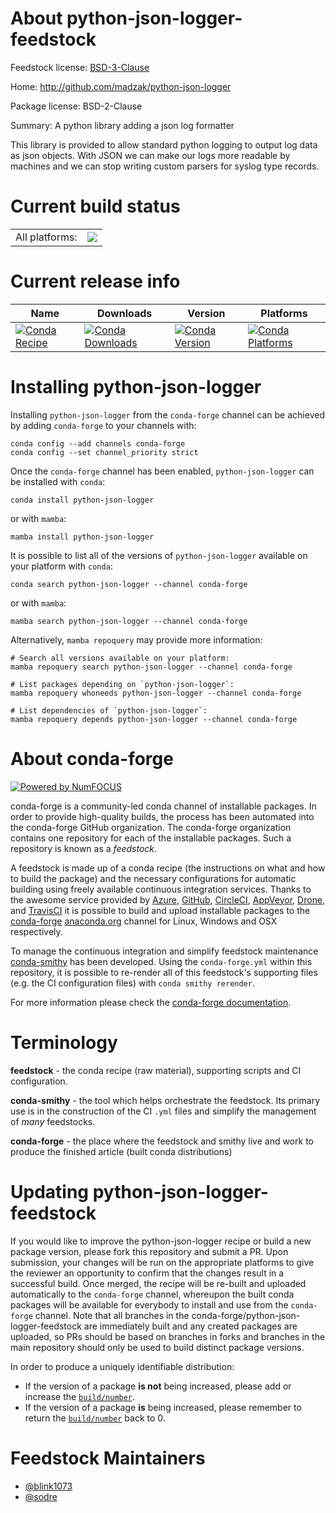 About python-json-logger-feedstock
==================================

Feedstock license: [BSD-3-Clause](https://github.com/conda-forge/python-json-logger-feedstock/blob/main/LICENSE.txt)

Home: http://github.com/madzak/python-json-logger

Package license: BSD-2-Clause

Summary: A python library adding a json log formatter

This library is provided to allow standard python logging to output log
data as json objects. With JSON we can make our logs more readable by
machines and we can stop writing custom parsers for syslog type records.


Current build status
====================


<table><tr><td>All platforms:</td>
    <td>
      <a href="https://dev.azure.com/conda-forge/feedstock-builds/_build/latest?definitionId=5722&branchName=main">
        <img src="https://dev.azure.com/conda-forge/feedstock-builds/_apis/build/status/python-json-logger-feedstock?branchName=main">
      </a>
    </td>
  </tr>
</table>

Current release info
====================

| Name | Downloads | Version | Platforms |
| --- | --- | --- | --- |
| [![Conda Recipe](https://img.shields.io/badge/recipe-python--json--logger-green.svg)](https://anaconda.org/conda-forge/python-json-logger) | [![Conda Downloads](https://img.shields.io/conda/dn/conda-forge/python-json-logger.svg)](https://anaconda.org/conda-forge/python-json-logger) | [![Conda Version](https://img.shields.io/conda/vn/conda-forge/python-json-logger.svg)](https://anaconda.org/conda-forge/python-json-logger) | [![Conda Platforms](https://img.shields.io/conda/pn/conda-forge/python-json-logger.svg)](https://anaconda.org/conda-forge/python-json-logger) |

Installing python-json-logger
=============================

Installing `python-json-logger` from the `conda-forge` channel can be achieved by adding `conda-forge` to your channels with:

```
conda config --add channels conda-forge
conda config --set channel_priority strict
```

Once the `conda-forge` channel has been enabled, `python-json-logger` can be installed with `conda`:

```
conda install python-json-logger
```

or with `mamba`:

```
mamba install python-json-logger
```

It is possible to list all of the versions of `python-json-logger` available on your platform with `conda`:

```
conda search python-json-logger --channel conda-forge
```

or with `mamba`:

```
mamba search python-json-logger --channel conda-forge
```

Alternatively, `mamba repoquery` may provide more information:

```
# Search all versions available on your platform:
mamba repoquery search python-json-logger --channel conda-forge

# List packages depending on `python-json-logger`:
mamba repoquery whoneeds python-json-logger --channel conda-forge

# List dependencies of `python-json-logger`:
mamba repoquery depends python-json-logger --channel conda-forge
```


About conda-forge
=================

[![Powered by
NumFOCUS](https://img.shields.io/badge/powered%20by-NumFOCUS-orange.svg?style=flat&colorA=E1523D&colorB=007D8A)](https://numfocus.org)

conda-forge is a community-led conda channel of installable packages.
In order to provide high-quality builds, the process has been automated into the
conda-forge GitHub organization. The conda-forge organization contains one repository
for each of the installable packages. Such a repository is known as a *feedstock*.

A feedstock is made up of a conda recipe (the instructions on what and how to build
the package) and the necessary configurations for automatic building using freely
available continuous integration services. Thanks to the awesome service provided by
[Azure](https://azure.microsoft.com/en-us/services/devops/), [GitHub](https://github.com/),
[CircleCI](https://circleci.com/), [AppVeyor](https://www.appveyor.com/),
[Drone](https://cloud.drone.io/welcome), and [TravisCI](https://travis-ci.com/)
it is possible to build and upload installable packages to the
[conda-forge](https://anaconda.org/conda-forge) [anaconda.org](https://anaconda.org/)
channel for Linux, Windows and OSX respectively.

To manage the continuous integration and simplify feedstock maintenance
[conda-smithy](https://github.com/conda-forge/conda-smithy) has been developed.
Using the ``conda-forge.yml`` within this repository, it is possible to re-render all of
this feedstock's supporting files (e.g. the CI configuration files) with ``conda smithy rerender``.

For more information please check the [conda-forge documentation](https://conda-forge.org/docs/).

Terminology
===========

**feedstock** - the conda recipe (raw material), supporting scripts and CI configuration.

**conda-smithy** - the tool which helps orchestrate the feedstock.
                   Its primary use is in the construction of the CI ``.yml`` files
                   and simplify the management of *many* feedstocks.

**conda-forge** - the place where the feedstock and smithy live and work to
                  produce the finished article (built conda distributions)


Updating python-json-logger-feedstock
=====================================

If you would like to improve the python-json-logger recipe or build a new
package version, please fork this repository and submit a PR. Upon submission,
your changes will be run on the appropriate platforms to give the reviewer an
opportunity to confirm that the changes result in a successful build. Once
merged, the recipe will be re-built and uploaded automatically to the
`conda-forge` channel, whereupon the built conda packages will be available for
everybody to install and use from the `conda-forge` channel.
Note that all branches in the conda-forge/python-json-logger-feedstock are
immediately built and any created packages are uploaded, so PRs should be based
on branches in forks and branches in the main repository should only be used to
build distinct package versions.

In order to produce a uniquely identifiable distribution:
 * If the version of a package **is not** being increased, please add or increase
   the [``build/number``](https://docs.conda.io/projects/conda-build/en/latest/resources/define-metadata.html#build-number-and-string).
 * If the version of a package **is** being increased, please remember to return
   the [``build/number``](https://docs.conda.io/projects/conda-build/en/latest/resources/define-metadata.html#build-number-and-string)
   back to 0.

Feedstock Maintainers
=====================

* [@blink1073](https://github.com/blink1073/)
* [@sodre](https://github.com/sodre/)


